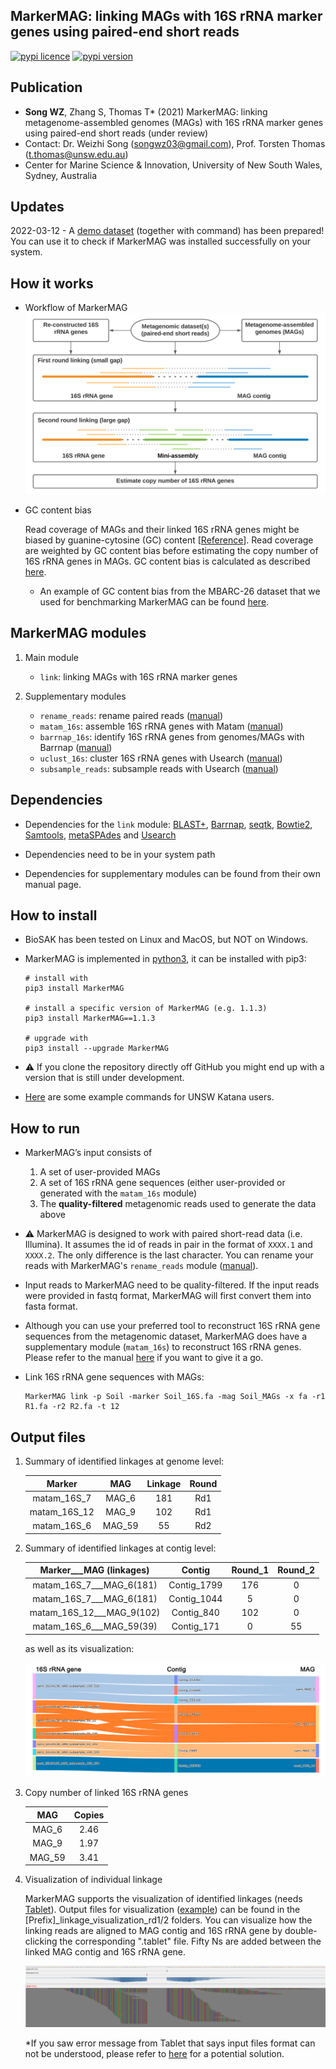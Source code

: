
## MarkerMAG: linking MAGs with 16S rRNA marker genes using paired-end short reads

[![pypi licence](https://img.shields.io/pypi/l/MarkerMAG.svg)](https://opensource.org/licenses/gpl-3.0.html)
[![pypi version](https://img.shields.io/pypi/v/MarkerMAG.svg)](https://pypi.python.org/pypi/MarkerMAG) 


Publication
---
+ **Song WZ**, Zhang S, Thomas T* (2021) MarkerMAG: linking metagenome-assembled genomes (MAGs) with 16S rRNA marker genes using paired-end short reads (under review)
+ Contact: Dr. Weizhi Song (songwz03@gmail.com), Prof. Torsten Thomas (t.thomas@unsw.edu.au)
+ Center for Marine Science & Innovation, University of New South Wales, Sydney, Australia


Updates
---
2022-03-12 - A [demo dataset](https://drive.google.com/drive/folders/1edzpj6QV6jRQ24F1wT_9pIDzOIV_b3ki?usp=sharing) (together with command) has been prepared! You can use it to check if MarkerMAG was installed successfully on your system.


How it works
---

+ Workflow of MarkerMAG
![linkages](doc/images/MarkerMAG_workflow.png)


+ GC content bias
  
  Read coverage of MAGs and their linked 16S rRNA genes might be biased by guanine-cytosine (GC) content [[Reference](https://doi.org/10.1093/nar/gks001)].
    Read coverage are weighted by GC content bias before estimating the copy number of 16S rRNA genes in MAGs. 
    GC content bias is calculated as described [here](https://support.illumina.com/content/dam/illumina-support/help/Illumina_DRAGEN_Bio_IT_Platform_v3_7_1000000141465/Content/SW/Informatics/Dragen/GCBiasReport_fDG.htm).
  
  + An example of GC content bias from the MBARC-26 dataset that we used for benchmarking MarkerMAG can be found [here](doc/README_GC_bias.md).


MarkerMAG modules
---

1. Main module

    + `link`: linking MAGs with 16S rRNA marker genes
    
1. Supplementary modules

    + `rename_reads`: rename paired reads ([manual](doc/README_rename_reads.md))
    + `matam_16s`: assemble 16S rRNA genes with Matam ([manual](doc/README_matam_16s.md))
    + `barrnap_16s`: identify 16S rRNA genes from genomes/MAGs with Barrnap ([manual](doc/README_barrnap_16s.md))
    + `uclust_16s`: cluster 16S rRNA genes with Usearch ([manual](doc/README_uclust_16s.md))
    + `subsample_reads`: subsample reads with Usearch ([manual](doc/README_subsample_reads.md))


Dependencies
---
 
+ Dependencies for the `link` module: 
  [BLAST+](https://blast.ncbi.nlm.nih.gov/Blast.cgi?PAGE_TYPE=BlastDocs&DOC_TYPE=Download), 
  [Barrnap](https://github.com/tseemann/barrnap), 
  [seqtk](https://github.com/lh3/seqtk), 
  [Bowtie2](http://bowtie-bio.sourceforge.net/bowtie2/index.shtml), 
  [Samtools](http://www.htslib.org), 
  [metaSPAdes](https://cab.spbu.ru/software/meta-spades/) and 
  [Usearch](https://www.drive5.com/usearch/)

+ Dependencies need to be in your system path
+ Dependencies for supplementary modules can be found from their own manual page.
 

How to install
---

+ BioSAK has been tested on Linux and MacOS, but NOT on Windows.
+ MarkerMAG is implemented in [python3](https://www.python.org), it can be installed with pip3:
  
      # install with 
      pip3 install MarkerMAG
      
      # install a specific version of MarkerMAG (e.g. 1.1.3)
      pip3 install MarkerMAG==1.1.3
        
      # upgrade with 
      pip3 install --upgrade MarkerMAG

+ :warning: If you clone the repository directly off GitHub you might end up with a version that is still under development.
+ [Here](doc/README_example_cmds.md) are some example commands for UNSW Katana users.


How to run
---
+ MarkerMAG’s input consists of 
   1. A set of user-provided MAGs
   2. A set of 16S rRNA gene sequences (either user-provided or generated with the `matam_16s` module) 
   3. The **quality-filtered** metagenomic reads used to generate the data above

+ :warning: MarkerMAG is designed to work with paired short-read data (i.e. Illumina). It assumes the id of reads in pair in the format of `XXXX.1` and `XXXX.2`. The only difference is the last character.
   You can rename your reads with MarkerMAG's `rename_reads` module ([manual](doc/README_rename_reads.md)). 

+ Input reads to MarkerMAG need to be quality-filtered. If the input reads were provided in fastq format, MarkerMAG will first convert them into fasta format.

+ Although you can use your preferred tool to reconstruct 16S rRNA gene sequences from the metagenomic dataset, 
   MarkerMAG does have a supplementary module (`matam_16s`) to reconstruct 16S rRNA genes. 
   Please refer to the manual [here](doc/README_matam_16s.md) if you want to give it a go.

+ Link 16S rRNA gene sequences with MAGs: 

      MarkerMAG link -p Soil -marker Soil_16S.fa -mag Soil_MAGs -x fa -r1 R1.fa -r2 R2.fa -t 12


Output files
---

1. Summary of identified linkages at genome level:

    | Marker | MAG | Linkage | Round |
    |:---:|:---:|:---:|:---:|
    | matam_16S_7   | MAG_6 | 181| Rd1 |
    | matam_16S_12  | MAG_9 | 102| Rd1 |
    | matam_16S_6   | MAG_59| 55 | Rd2 |

2. Summary of identified linkages at contig level:

    |Marker___MAG (linkages)	|Contig	        |Round_1	|Round_2	|
    |:---:|:---:|:---:|:---:|
    |matam_16S_7___MAG_6(181)	            |Contig_1799	|176	    |0          |
    |matam_16S_7___MAG_6(181)	            |Contig_1044	|5	        |0          |
    |matam_16S_12___MAG_9(102)	            |Contig_840	    |102	    |0          |
    |matam_16S_6___MAG_59(39)	            |Contig_171	    |0	        |55         |

   as well as its visualization:
   
   ![linkages](doc/images/linkages_plot_2.png)


3. Copy number of linked 16S rRNA genes

    | MAG | Copies | 
    |:---:|:---:|
    | MAG_6  |  2.46  |
    | MAG_9  |  1.97  |
    | MAG_59 |  3.41  |

4. Visualization of individual linkage
  
   MarkerMAG supports the visualization of identified linkages (needs [Tablet](https://ics.hutton.ac.uk/tablet/)). 
   Output files for visualization ([example](doc/vis_folder)) can be found in the [Prefix]_linkage_visualization_rd1/2 folders. 
   You can visualize how the linking reads are aligned to MAG contig and 16S rRNA gene by double-clicking the corresponding ".tablet" file. 
   Fifty Ns are added between the linked MAG contig and 16S rRNA gene.
 
   ![linkages](doc/images/linking_reads.png)
 
   *If you saw error message from Tablet that says input files format can not be understood, 
   please refer to [here](https://github.com/cropgeeks/tablet/issues/15) for a potential solution.

